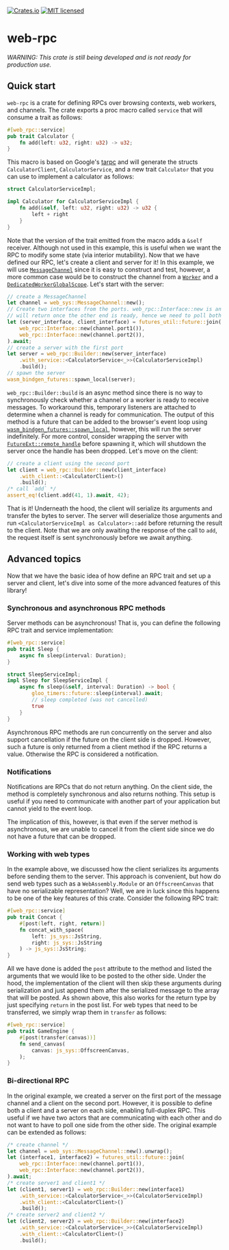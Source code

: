 [![Crates.io][crates-badge]][crates-url]
[![MIT licensed][mit-badge]][mit-url]

[crates-badge]: https://img.shields.io/crates/v/web-rpc.svg
[crates-url]: https://crates.io/crates/web-rpc
[mit-badge]: https://img.shields.io/badge/license-MIT-blue.svg
[mit-url]: LICENSE

# web-rpc
*WARNING: This crate is still being developed and is not ready for production use.*

## Quick start
`web-rpc` is a crate for defining RPCs over browsing contexts, web workers, and channels. The crate exports a proc macro called `service` that will consume a trait as follows:
```rust
#[web_rpc::service]
pub trait Calculator {
    fn add(left: u32, right: u32) -> u32;
}
```
This macro is based on Google's [tarpc](https://github.com/google/tarpc) and will generate the structs `CalculatorClient`, `CalculatorService`, and a new trait `Calculator` that you can use to implement a calculator as follows:
```rust
struct CalculatorServiceImpl;

impl Calculator for CalculatorServiceImpl {
    fn add(&self, left: u32, right: u32) -> u32 {
        left + right
    }
}
```
Note that the version of the trait emitted from the macro adds a `&self` receiver. Although not used in this example, this is useful when we want the RPC to modify some state (via interior mutability). Now that we have defined our RPC, let's create a client and server for it! In this example, we will use [`MessageChannel`](https://docs.rs/web-sys/latest/web_sys/struct.MessageChannel.html) since it is easy to construct and test, however, a more common case would be to construct the channel from a [`Worker`](https://docs.rs/web-sys/latest/web_sys/struct.Worker.html) and a [`DedicatedWorkerGlobalScope`](https://docs.rs/web-sys/latest/web_sys/struct.DedicatedWorkerGlobalScope.html). Let's start with the server:
```rust
// create a MessageChannel
let channel = web_sys::MessageChannel::new();
// Create two interfaces from the ports. web_rpc::Interface::new is an async method that
// will return once the other end is ready, hence we need to poll both at the same time
let (server_interface, client_interface) = futures_util::future::join(
    web_rpc::Interface::new(channel.port1()),
    web_rpc::Interface::new(channel.port2()),
).await;
// create a server with the first port
let server = web_rpc::Builder::new(server_interface)
    .with_service::<CalculatorService<_>>(CalculatorServiceImpl)
    .build();
// spawn the server
wasm_bindgen_futures::spawn_local(server);
```
`web_rpc::Builder::build` is an async method since there is no way to synchronously check whether a channel or a worker is ready to receive messages. To workaround this, temporary listeners are attached to determine when a channel is ready for communication. The output of this method is a future that can be added to the browser's event loop using [`wasm_bindgen_futures::spawn_local`](https://docs.rs/wasm-bindgen-futures/latest/wasm_bindgen_futures/fn.spawn_local.html), however, this will run the server indefinitely. For more control, consider wrapping the server with [`FutureExt::remote_handle`](https://docs.rs/futures/latest/futures/future/trait.FutureExt.html#method.remote_handle) before spawning it, which will shutdown the server once the handle has been dropped. Let's move on the client:
```rust
// create a client using the second port
let client = web_rpc::Builder::new(client_interface)
    .with_client::<CalculatorClient>()
    .build();
/* call `add` */
assert_eq!(client.add(41, 1).await, 42);
```
That is it! Underneath the hood, the client will serialize its arguments and transfer the bytes to server. The server will deserialize those arguments and run `<CalculatorServiceImpl as Calculator>::add` before returning the result to the client. Note that we are only awaiting the response of the call to `add`, the request itself is sent synchronously before we await anything.

## Advanced topics
Now that we have the basic idea of how define an RPC trait and set up a server and client, let's dive into some of the more advanced features of this library!

### Synchronous and asynchronous RPC methods
Server methods can be asynchronous! That is, you can define the following RPC trait and service implementation:

```rust
#[web_rpc::service]
pub trait Sleep {
    async fn sleep(interval: Duration);
}

struct SleepServiceImpl;
impl Sleep for SleepServiceImpl {
    async fn sleep(&self, interval: Duration) -> bool {
        gloo_timers::future::sleep(interval).await;
        // sleep completed (was not cancelled)
        true
    }
}
```
Asynchronous RPC methods are run concurrently on the server and also support cancellation if the future on the client side is dropped. However, such a future is only returned from a client method if the RPC returns a value. Otherwise the RPC is considered a notification.

### Notifications
Notifications are RPCs that do not return anything. On the client side, the method is completely synchronous and also returns nothing. This setup is useful if you need to communicate with another part of your application but cannot yield to the event loop.

The implication of this, however, is that even if the server method is asynchronous, we are unable to cancel it from the client side since we do not have a future that can be dropped.

### Working with web types
In the example above, we discussed how the client serializes its arguments before sending them to the server. This approach is convenient, but how do send web types such as a `WebAssembly.Module` or an `OffscreenCanvas` that have no serializable representation? Well, we are in luck since this happens to be one of the key features of this crate. Consider the following RPC trait:
```rust
#[web_rpc::service]
pub trait Concat {
    #[post(left, right, return)]
    fn concat_with_space(
        left: js_sys::JsString,
        right: js_sys::JsString
    ) -> js_sys::JsString;
}
```
All we have done is added the `post` attribute to the method and listed the arguments that we would like to be posted to the other side. Under the hood, the implementation of the client will then skip these arguments during serialization and just append them after the serialized message to the array that will be posted. As shown above, this also works for the return type by just specifying `return` in the post list. For web types that need to be transferred, we simply wrap them in `transfer` as follows:
```rust
#[web_rpc::service]
pub trait GameEngine {
    #[post(transfer(canvas))]
    fn send_canvas(
        canvas: js_sys::OffscreenCanvas,
    );
}
```
### Bi-directional RPC
In the original example, we created a server on the first port of the message channel and a client on the second port. However, it is possible to define both a client and a server on each side, enabling full-duplex RPC. This useful if we have two actors that are communicating with each other and do not want to have to poll one side from the other side. The original example can be extended as follows:
```rust
/* create channel */
let channel = web_sys::MessageChannel::new().unwrap();
let (interface1, interface2) = futures_util::future::join(
    web_rpc::Interface::new(channel.port1()),
    web_rpc::Interface::new(channel.port2()),
).await;
/* create server1 and client1 */
let (client1, server1) = web_rpc::Builder::new(interface1)
    .with_service::<CalculatorService<_>>(CalculatorServiceImpl)
    .with_client::<CalculatorClient>()
    .build();
/* create server2 and client2 */
let (client2, server2) = web_rpc::Builder::new(interface2)
    .with_service::<CalculatorService<_>>(CalculatorServiceImpl)
    .with_client::<CalculatorClient>()
    .build();
```



